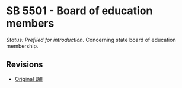 # SB 5501 - Board of education members
*Status: Prefiled for introduction.*
Concerning state board of education membership.

## Revisions
* [Original Bill](1/)